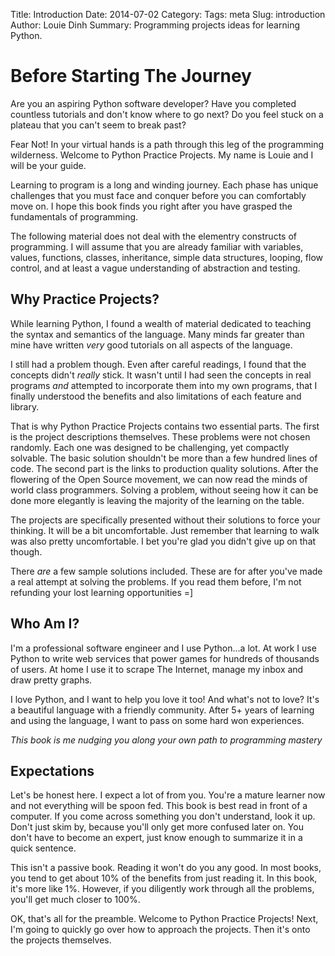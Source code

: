 Title: Introduction
Date: 2014-07-02
Category: 
Tags: meta
Slug: introduction
Author: Louie Dinh
Summary: Programming projects ideas for learning Python.

Before Starting The Journey
===========================

Are you an aspiring Python software developer? Have you completed countless tutorials
and don't know where to go next? Do you feel stuck on a plateau that you can't seem to break past?

Fear Not! In your virtual hands is a path through this leg of the programming wilderness. 
Welcome to Python Practice Projects. My name is Louie and I will be your guide.

Learning to program is a long and winding journey. Each phase has unique challenges
that you must face and conquer before you can comfortably move on. I hope this book
finds you right after you have grasped the fundamentals of programming.

The following material does not deal with the elementry constructs of programming.
I will assume that you are already familiar with variables, values, functions, classes, inheritance,
simple data structures, looping, flow control, and at least a vague understanding of abstraction
and testing.


Why Practice Projects?
----------------------

While learning Python, I found a wealth of material dedicated to teaching the syntax
and semantics of the language. Many minds far greater than mine have written _very_
good tutorials on all aspects of the language.

I still had a problem though. Even after careful readings, I found that the concepts didn't
_really_ stick. It wasn't until I had seen the concepts in real programs _and_ attempted to incorporate
them into my own programs, that I finally understood the benefits and also limitations of each
feature and library.

That is why Python Practice Projects contains two essential parts. The first is the project
descriptions themselves. These problems were not chosen randomly. Each one was designed to be
challenging, yet compactly solvable. The basic solution shouldn't be more than a few hundred
lines of code. The second part is the links to production quality solutions. After the flowering
of the Open Source movement, we can now read the minds of world class programmers. Solving a problem,
without seeing how it can be done more elegantly is leaving the majority of the learning on the table.

The projects are specifically presented without their solutions to force your thinking. It will be a 
bit uncomfortable. Just remember that learning to walk was also pretty uncomfortable. I bet you're
glad you didn't give up on that though.

There _are_ a few sample solutions included. These are for after you've made a real attempt at solving
the problems. If you read them before, I'm not refunding your lost learning opportunities =]


Who Am I?
---------

I'm a professional software engineer and I use Python...a lot. At work I use Python
to write web services that power games for hundreds of thousands of users. At home I use
it to scrape The Internet, manage my inbox and draw pretty graphs.

I love Python, and I want to help you love it too! And what's not to love? It's a beautiful
language with a friendly community. After 5+ years of learning and using the language,
I want to pass on some hard won experiences. 

*This book is me nudging you along your own path to programming mastery*


Expectations
------------

Let's be honest here. I expect a lot of from you. You're a mature learner now and not everything
will be spoon fed. This book is best read in front of a computer. If you come across something you
 don't understand, look it up. Don't just skim by, because you'll only get more confused later on.
 You don't have to become an expert, just know enough to summarize it in a quick sentence.

This isn't a passive book. Reading it won't do you any good. In most books,
you tend to get about 10% of the benefits from just reading it. In this book, it's more like 1%. However,
if you diligently work through all the problems, you'll get much closer to 100%.

OK, that's all for the preamble. Welcome to Python Practice Projects! Next, I'm going to quickly
go over how to approach the projects. Then it's onto the projects themselves.
